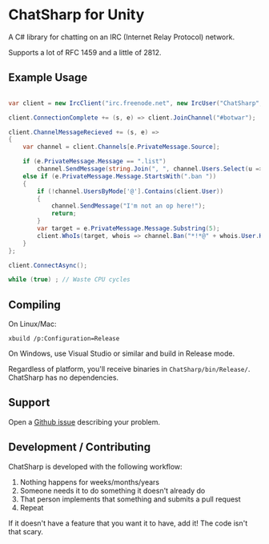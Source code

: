 # ChatSharp for Unity

A C# library for chatting on an IRC (Internet Relay Protocol) network.

Supports a lot of RFC 1459 and a little of 2812.

## Example Usage

```csharp

var client = new IrcClient("irc.freenode.net", new IrcUser("ChatSharp", "ChatSharp"));

client.ConnectionComplete += (s, e) => client.JoinChannel("#botwar");

client.ChannelMessageRecieved += (s, e) =>
{
    var channel = client.Channels[e.PrivateMessage.Source];

    if (e.PrivateMessage.Message == ".list")
        channel.SendMessage(string.Join(", ", channel.Users.Select(u => u.Nick)));
    else if (e.PrivateMessage.Message.StartsWith(".ban "))
    {
        if (!channel.UsersByMode['@'].Contains(client.User))
        {
            channel.SendMessage("I'm not an op here!");
            return;
        }
        var target = e.PrivateMessage.Message.Substring(5);
        client.WhoIs(target, whois => channel.Ban("*!*@" + whois.User.Hostname));
    }
};

client.ConnectAsync();

while (true) ; // Waste CPU cycles
```

## Compiling

On Linux/Mac:

    xbuild /p:Configuration=Release

On Windows, use Visual Studio or similar and build in Release mode.

Regardless of platform, you'll receive binaries in `ChatSharp/bin/Release/`.
ChatSharp has no dependencies.

## Support

Open a [Github issue](https://github.com/SirCmpwn/ChatSharp/issues) describing
your problem.

## Development / Contributing

ChatSharp is developed with the following workflow:

1. Nothing happens for weeks/months/years
2. Someone needs it to do something it doesn't already do
3. That person implements that something and submits a pull request
4. Repeat

If it doesn't have a feature that you want it to have, add it! The code isn't that scary.
